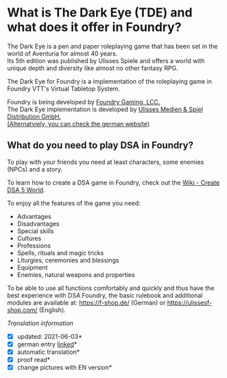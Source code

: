 # What is The Dark Eye (TDE) and what does it offer in Foundry?

The Dark Eye is a pen and paper roleplaying game that has been set in the world of Aventuria for almost 40 years.  
Its 5th edition was published by Ulisses Spiele and offers a world with unique depth and diversity like almost no other fantasy RPG.

The Dark Eye for Foundry is a implementation of the roleplaying game in Foundry VTT's Virtual Tabletop System.

Foundry is being developed by [Foundry Gaming, LCC.](https://foundryvtt.com/)  
The Dark Eye implementation is developed by [Ulisses Medien & Spiel Distribution GmbH.](https://www.ulissesf-shop.com)  
[(Alternatviely, you can check the german website)](https://ulisses-spiele.de)

## What do you need to play DSA in Foundry?
To play with your friends you need at least characters, some enemies (NPCs) and a story. 

To learn how to create a DSA game in Foundry, check out the [Wiki - Create DSA 5 World](en-create-world.md).
  
To enjoy all the features of the game you need:
* Advantages
* Disadvantages
* Special skills
* Cultures
* Professions
* Spells, rituals and magic tricks
* Liturgies, ceremonies and blessings
* Equipment
* Enemies, natural weapons and properties

To be able to use all functions comfortably and quickly and thus have the best experience with DSA Foundry, the basic rulebook and additional modules are available at: https://f-shop.de/ (German) or https://ulissesf-shop.com/ (English). 


*Translation information*  
*[x] updated: 2021-06-03*  
*[x] german entry [linked](de/de-Home)*  
*[x] automatic translation*  
*[x] proof read*  
*[x] change pictures with EN version*  

